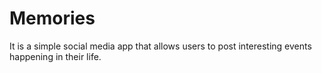 # Memories
It is a simple social media app that allows users to post interesting events happening in their life.
